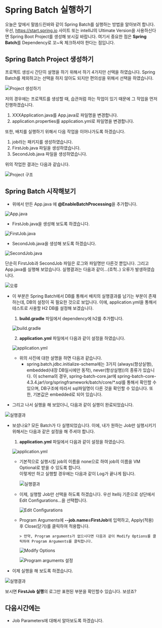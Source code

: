 # Spring Batch 실행하기

오늘은 앞에서 말씀드린바와 같이 Spring Batch를 실행하는 방법을 알아보려 합니다.
우선, <https://start.spring.io> 사이트 또는 intelliJ의 Ultimate Version을 사용하신다면 Spring Boot Project를 생성해 보시길 바랍니다.
여기서 중요한 점은 **Spring Batch**를 Dependency로 꼬~옥 체크하셔야 한다는 점입니다.

## Spring Batch Project 생성하기

프로젝트 생성시 간단히 설명을 하기 위해서 하기 4가지만 선택을 하였습니다. Spring Batch를 제외하고는 선택을 하지 않아도 되지만 편의성을 위해서 선택을 하였습니다.

![Project 생성하기](./SpringBatch_실행하기_001.png)

저의 경우에는 프로젝트를 생성할 때, 습관처럼 하는 작업이 있기 때문에 그 작업을 먼저 진행하겠습니다.

1. XXXApplication.java를 App.java로 파일명을 변경합니다.
2. application.properties를 application.yml로 파일명을 변경합니다.

또한, 배치를 실행하기 위해서 다음 작업을 이어나가도록 하겠습니다.

1. job라는 패키지를 생성하였습니다.
2. FirstJob.java 파일을 생성하였습니다.
3. SecondJob.java 파일을 생성하였습니다.

위의 작업한 결과는 다음과 같습니다.

![Project 구조](./SpringBatch_실행하기_002.png)

## Spring Batch 시작해보기

- 위에서 만든 App.java 에 **@EnableBatchProcessing**을 추가합니다.

![App.java](./SpringBatch_실행하기_003.png)

- FirstJob.java을 생성해 보도록 하겠습니다.

![FirstJob.java](./SpringBatch_실행하기_004.png)

- SecondJob.java을 생성해 보도록 하겠습니다.

![SecondJob.java](./SpringBatch_실행하기_005.png)

단순히 FirstJob과 SecondJob 파일은 로그와 파일명만 다른것 뿐입니다. 그리고 App.java를 실행해 보았습니다. 실행결과는 다음과 같이...(흐헉..) 오류가 발생하였습니다.

![오류](./SpringBatch_실행하기_006.png)

- 이 부분은 Spring Batch에서 DB를 통해서 배치의 실행결과를 남기는 부분이 존재하는데, DB의 설정이 꼭 필요한 것으로 보입니다. 이에, application.yml을 통해서 테스트로 사용할 H2 DB를 설정해 보겠습니다.

    1. **build.gradle** 파일에서 dependency에 h2를 추가합니다.

    ![build.gradle](./SpringBatch_실행하기_007.png)

    2. **application.yml** 파일에서 다음과 같이 설정을 하였습니다.

    ![application.yml](./SpringBatch_실행하기_008.png)

  - 위의 사진에 대한 설명을 하면 다음과 같습니다.
    - spring.batch.jdbc.initialize-schema에는 3가지 (always(항상실행), embedded(내장 DB일시에만 동작), never(항상실행))의 종류가 있습니다. 이 schema의 경우, spring-batch-core.jar에 spring-batch-core-4.3.4.jar!/org/springframework/batch/core/*.sql를 통해서 확인할 수 있으며, DB구조에 따라서 sql파일명이 다른 것을 확인할 수 있습니다. 또한, 기본값은 embedded로 되어 있습니다.

- 그리고 나서 실행을 해 보았더니, 다음과 같이 실행이 완료되었습니다.

![실행결과](./SpringBatch_실행하기_009.png)

- 보셨나요? 모든 Batch가 다 실행되었습니다. 이에, 내가 원하는 Job만 실행시키기 위해서는 다음과 같은 설정을 해 주셔야 합니다.

    1. **application.yml** 파일에서 다음과 같이 설정을 하였습니다.

    ![application.yml](./SpringBatch_실행하기_010.png)

  - 기본적으로 실행시킬 job의 이름을 none으로 하여 job의 이름을 VM Optional로 받을 수 있도록 합니다.  
    이렇게만 하고 실행할 경우에는 다음과 같이 Log가 끝나게 됩니다.

    ![실행결과](./SpringBatch_실행하기_011.png)

  - 이제, 실행할 Job만 선택을 하도록 하겠습니다. 우선 Itellij 기준으로 상단에서 Edit Configurations...을 선택합니다.

    ![Edit Configurations](./SpringBatch_실행하기_012.png)

  - Program Arguments에 **--job.name=FirstJob**에 입력하고, Apply(적용) 후 Close(닫기)를 클릭하여 적용합니다.

        > 만약, Program arguments가 없으시다면 다음과 같이 Modify Options를 클릭하여 Program Arguments를 클릭합니다.

    ![Modify Options](./SpringBatch_실행하기_013.png)

    ![Program arguments 설정](./SpringBatch_실행하기_014.png)

- 이제 실행을 해 보도록 하겠습니다.

![실행결과](./SpringBatch_실행하기_015.png)

보시면 **FirstJob 실행**의 로그만 표현된 부분을 확인할수 있습니다. 보셨죠?

## 다음시간에는

- Job Parameters에 대해서 알아보도록 하겠습니다.
